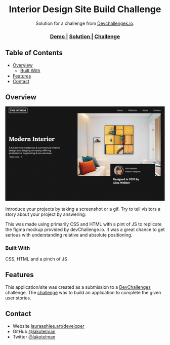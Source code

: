 <!-- Please update value in the {}  -->

<h1 align="center">Interior Design Site Build Challenge</h1>

<div align="center">
   Solution for a challenge from  <a href="http://devchallenges.io" target="_blank">Devchallenges.io</a>.
</div>

<div align="center">
  <h3>
    <a href="https://voluble-capybara-dbd474.netlify.app/">
      Demo
    </a>
    <span> | </span>
    <a href="https://devchallenges.io/solutions/jIfnAppj3K67bSsFOwJq">
      Solution
    </a>
    <span> | </span>
    <a href="https://devchallenges.io/challenges/Jymh2b2FyebRTUljkNcb">
      Challenge
    </a>
  </h3>
</div>

<!-- TABLE OF CONTENTS -->

## Table of Contents

- [Overview](#overview)
  - [Built With](#built-with)
- [Features](#features)
- [Contact](#contact)

<!-- OVERVIEW -->

## Overview

![screenshot](https://raw.githubusercontent.com/lakotelman/dev-challenge-interior-consultant-master/main/Screenshot.png)

Introduce your projects by taking a screenshot or a gif. Try to tell visitors a story about your project by answering:

This was made using primarily CSS and HTML with a pint of JS to replicate the figma mockup provided by devChallenge.io. It was a great chance to get serious with understanding relative and absolute positioning.

### Built With

CSS, HTML and a pinch of JS

## Features

<!-- List the features of your application or follow the template. Don't share the figma file here :) -->

This application/site was created as a submission to a [DevChallenges](https://devchallenges.io/challenges) challenge. The [challenge](https://devchallenges.io/challenges/Jymh2b2FyebRTUljkNcb) was to build an application to complete the given user stories.

## Contact

- Website [lauraashlee.art/developer](https://lauraashlee.art/developer)
- GitHub [@lakotelman](https://github.com/lakotelman)
- Twitter [@lakotelman](https://twitter.com/lakotelman)

